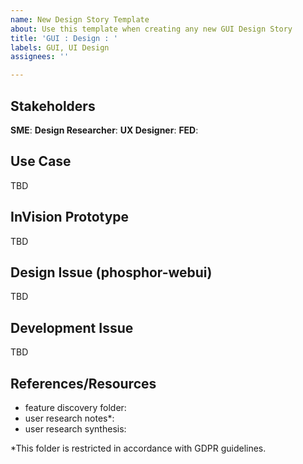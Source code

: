 ```yaml
---
name: New Design Story Template
about: Use this template when creating any new GUI Design Story
title: 'GUI : Design : '
labels: GUI, UI Design
assignees: ''

---
```


## Stakeholders
**SME**:
**Design Researcher**:
**UX Designer**:
**FED**:

## Use Case
TBD

## InVision Prototype
TBD

## Design Issue (phosphor-webui)
TBD

## Development Issue 
TBD

## References/Resources
- feature discovery folder: 
- user research notes*: 
- user research synthesis: 

*This folder is restricted in accordance with GDPR guidelines.
